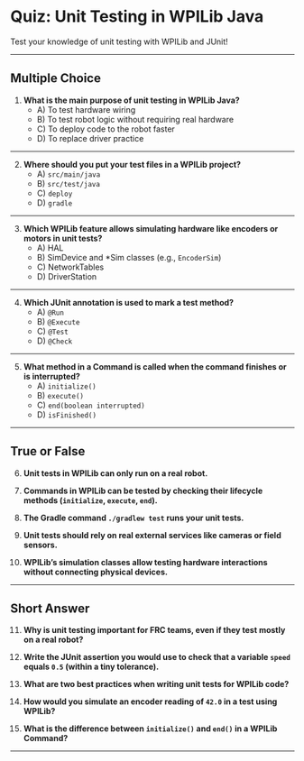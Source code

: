 # Quiz: Unit Testing in WPILib Java

Test your knowledge of unit testing with WPILib and JUnit!

---

## Multiple Choice

1. **What is the main purpose of unit testing in WPILib Java?**
   - A) To test hardware wiring  
   - B) To test robot logic without requiring real hardware  
   - C) To deploy code to the robot faster  
   - D) To replace driver practice  

---

2. **Where should you put your test files in a WPILib project?**
   - A) `src/main/java`  
   - B) `src/test/java`  
   - C) `deploy`  
   - D) `gradle`  

---

3. **Which WPILib feature allows simulating hardware like encoders or motors in unit tests?**
   - A) HAL  
   - B) SimDevice and *Sim classes (e.g., `EncoderSim`)  
   - C) NetworkTables  
   - D) DriverStation  

---

4. **Which JUnit annotation is used to mark a test method?**
   - A) `@Run`  
   - B) `@Execute`  
   - C) `@Test`  
   - D) `@Check`  

---

5. **What method in a Command is called when the command finishes or is interrupted?**
   - A) `initialize()`  
   - B) `execute()`  
   - C) `end(boolean interrupted)`  
   - D) `isFinished()`  

---

## True or False

6. **Unit tests in WPILib can only run on a real robot.**  

7. **Commands in WPILib can be tested by checking their lifecycle methods (`initialize`, `execute`, `end`).**  

8. **The Gradle command `./gradlew test` runs your unit tests.**  

9. **Unit tests should rely on real external services like cameras or field sensors.**  

10. **WPILib’s simulation classes allow testing hardware interactions without connecting physical devices.**  

---

## Short Answer

11. **Why is unit testing important for FRC teams, even if they test mostly on a real robot?**

12. **Write the JUnit assertion you would use to check that a variable `speed` equals `0.5` (within a tiny tolerance).**

13. **What are two best practices when writing unit tests for WPILib code?**

14. **How would you simulate an encoder reading of `42.0` in a test using WPILib?**

15. **What is the difference between `initialize()` and `end()` in a WPILib Command?**

---
